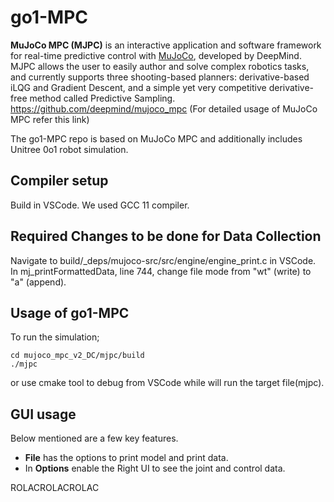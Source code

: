 # go1-MPC

**MuJoCo MPC (MJPC)** is an interactive application and software framework for real-time predictive control with [MuJoCo](https://mujoco.org/), developed by DeepMind. MJPC allows the user to easily author and solve complex robotics tasks, and currently supports three shooting-based planners: derivative-based iLQG and Gradient Descent, and a simple yet very competitive derivative-free method called Predictive Sampling.
https://github.com/deepmind/mujoco_mpc (For detailed usage of MuJoCo MPC refer this link)

The go1-MPC repo is based on MuJoCo MPC and additionally includes Unitree 0o1 robot simulation. 

## Compiler setup

Build in VSCode.
We used GCC 11 compiler.

## Required Changes to be done for Data Collection

Navigate to build/_deps/mujoco-src/src/engine/engine_print.c in VSCode. In mj_printFormattedData, line 744, change file mode from "wt" (write) to "a" (append).

## Usage of go1-MPC

To run the simulation;
```
cd mujoco_mpc_v2_DC/mjpc/build
./mjpc
```
or use cmake tool to debug from VSCode while will run the target file(mjpc).

## GUI usage 

Below mentioned are a few key features.
- **File** has the options to print model and print data.
- In **Options** enable the Right UI to see the joint and control data.





ROLACROLACROLAC
